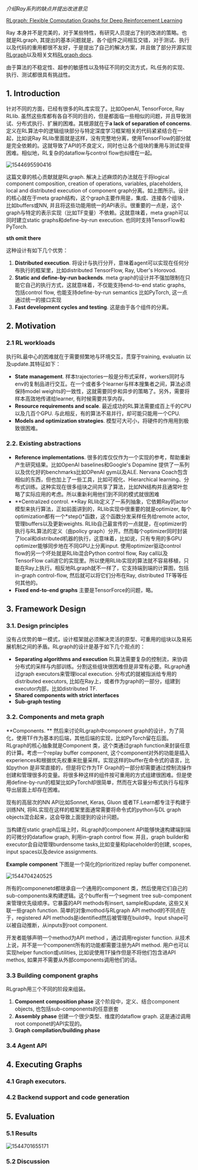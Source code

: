 *介绍Ray系列的缺点并提出改进意见*

[RLgraph: Flexible Computation Graphs for Deep Reinforcement Learning](https://arxiv.org/abs/1810.09028)

Ray 本身并不是完美的，对于某些特性，有研究人员提出了别的改进的策略。也就是RLgraph, 其提出的基本问题就是，各个组件之间相互交错，对于测试、执行以及代码的重用都很不友好，于是提出了自己的解决方案，并且做了部分开源实现[RLgraph](https://github.com/rlgraph/rlgraph)以及相关文档[RLgraph docs](https://rlgraph.readthedocs.io/en/latest/). 

由于算法的不稳定性、超参的敏感性以及特征不同的交流方式，RL任务的实现、执行、测试都很具有挑战性。

## 1. Introduction

针对不同的方面，已经有很多的RL库实现了。比如OpenAI, TensorForce, Ray RLlib. 虽然这些库都有各自不同的目的，但是都面临一些相似的问题，并且导致测试、分布式执行、扩展的困难。其根源就在于**a lack of separation of concerns**.  定义在RL算法中的逻辑组块部分与特定深度学习框架相关的代码紧紧结合在一起，比如说Ray RLlib里面就是这样，没有完整地分离，使用TensorFlow的部分就是完全依赖的。这就导致了API的不良定义，同时也让各个组块的重用与测试变得困难。相似地，RL复杂的dataflow与control flow也纠缠在一起。

![1544695590416](Improve-Ray/1544695590416.png)

这篇文章的核心贡献就是RLgraph. 解决上述麻烦的办法就在于将logical component composition, creation of operations, variables, placeholders, local and distributed execution of component graph分离。如上图所示。设计的核心就在于meta graph结构，这个graph主要作用是，集成、连接各个组块，比如buffers或NN, 并且将这些功能用统一的API表示。很重要的一点是，这个graph与特定的表示实现（比如TF变量）不依赖。这就意味着，meta graph可以同时建立static graphs和define-by-run execution. 也同时支持TensorFlow和PyTorch.

**sth omit there**

这种设计有如下几个优势：

1. **Distributed execution**. 将设计与执行分开，意味着agent可以实现在任何分布执行的框架里，比如distributed TensorFlow, Ray, Uber's Horovod.
2. **Static and define-by-run backends**. meta graph的设计并不强加限制在只能它自己的执行方式，这就意味着，不仅能支持end-to-end static graphs, 包括control flow, 也能支持define-by-run semantics 比如PyTorch, 这一点通过统一的接口实现
3. **Fast development cycles and testing**. 这是由于各个组件的分离。

## 2. Motivation

### 2.1 RL workloads

执行RL最中心的困难就在于需要频繁地与环境交互，贯穿于training, evaluatin 以及update.其特征如下：

- **State management**. 样本trajectories一般是分布式采样，workers同时与env的复制品进行交互。在一个或者多个learner与样本搜集者之间，算法必须保持model weights的一致性，这就需要同步和异步的策略了。另外，需要将样本高效地传递给learner, 有时候需要共享内存。
- **Resource requirements and scale**. 最近成功的RL算法需要成百上千的CPU以及几百个GPU. 与此相反，有的算法不易并行，却可能只能用一个CPU. 
- **Models and optimization strategies**. 模型可大可小，将硬件的作用用到极致很困难。

### 2.2. Existing abstractions

- **Reference implementations**. 很多的库仅仅作为一个实现的参考，帮助重新产生研究结果。比如OpenAI baselines和Google's Dopamine 提供了一系列以及优化好的benchmarks比如OPenAI gym以及ALE.  Nervana Coach包含相似的东西，但也加上了一些工具，比如可视化、Hierarchical learning、分布式训练。这种实现在很多组块之间共享了算法，比如NN结构并且通常叶忽略了实际应用的考虑。所以重新利用他们到不同的模式就很困难
- **Centralized control. **Ray RLlib定义了一系列抽象，它依赖Ray的actor模型来执行算法，正如前面讲到的，RLlib实现中很重要的就是optimizer, 每个optimization都有一个*step()*函数，这个函数分发采样任务给remote actor, 管理buffers以及更新weights. RLlib自己最宣传的一点就是，在optimizer的执行与RL算法的定义（由policy graph）分开。然而每个optimizer同时封装了local和distributed机器的执行，这意味着，比如说，只有专用的多GPU optimizer能够同步地在不同GPU上分离input. 使用optimizer驱动control flow的另一个坏处就是RLlib混合Python control flow, Ray call以及TensorFlow call进它的实现里。所以使用RLlib实现的算法就不容易移植，只能在Ray上执行。相反地RLgraph就不一样了，它支持端到端的计算图，包括in-graph control-flow, 然后就可以将它们分布在Ray, distributed TF等等任何其他的。
- **Fixed end-to-end graphs** 主要是TensorForce的问题，略。

## 3. Framework Design

### 3.1. Design principles

没有占优势的单一模式，设计框架就必须解决灵活的原型、可重用的组块以及易拓展机制之间的矛盾。RLgraph的设计是基于如下几个观点的：

- **Separating algorithms and execution** RL算法需要复杂的控制流，来协调分布式的采样与内部训练。分割这些组块很困难但是非常有必要。RLgraph通过graph executors来管理local execution. 分布式的就被指派给专用的distributed executors, 比如在Ray上，或者作为graph的一部分，组建到executor内部，比如distributed TF.
- **Shared components with strict interfaces** 
- **Sub-graph testing** 

### 3.2. Components and meta graph

**Components. ** 然后来讨论RLgraph中component graph的设计，为了简化，使用TF作为基本的后端，其他后端的实现，比如PyTorch留在后面。RLgraph的核心抽象就是Component 类，这个类通过graph function来封装任意的计算。考虑一个replay buffer component, 这个component对外的功能是插入experiences和根据优先权重来批量采样。实现这样的buffer在命令式的语言，比如python 是非常直接的，但是将它作为TF Graph的一部分却需要通过控制流操作创建和管理很多的变量。将很多种这样的组件按可重用的方式组建很困难。但是使用define-by-run的框架比如PyTorch却很简单，然而在大容量分布式执行与程序导出层面上却存在困难。

现有的高层次的NN API比如Sonnet, Keras, Gluon 或者TF.Learn都专注于构建于训练NN, 将RL实现在这样的框架里面通常需要将命令式的python与DL graph objects混合起来，这会导致上面提到的设计问题。

当构建在static graph后端上时，RLgraph的component API能够快速构建端到端的可微分的dataflow graph, 利用in-graph control flow. 并且，graph builder和executor会自动管理burdensome tasks,比如变量和placeholder的创建, scopes, input spaces以及device assignments.

**Example component** 下图是一个简化的prioritized replay buffer componenet.

![1544704240525](Improve-Ray/1544704240525.png)

所有的componenetd都继承自一个通用的component 类，然后使用它们自己的sub-components来构建逻辑。这个buffer有一个segment tree sub-component来管理优先级顺序。它暴露的API methods有insert, sample和update, 这些又关联一些graph function. 简单的对象mothod与RLgraph API method的不同点在于，registered API methods是identified然后被管理在build中。Input shape可以被自动推断，从inputs到root component.

开发者能够声明一个method为API method ，通过调用register function. 从技术上说，并不是一个component所有的功能都需要注册为API method. 用户也可以实现helper function或utilities, 比如说使用TF操作但是不将他们包含进API methos, 如果并不需要从外部components调用他们的话。

### 3.3 Building component graphs

RLgraph用三个不同的阶段来组装。

1. **Component composition phase** 这个阶段中，定义、结合component objects, 也包括sub-components的任意嵌套
2. **Assembly phase** 创建一个很少类型、维度的dataflow graph. 这是通过调用root componet的API实现的。
3. **Graph compilation/building phase** 

### 3.4 Agent API

## 4. Executing Graphs

### 4.1 Graph executors.

### 4.2 Backend support and code generation

## 5. Evaluation

### 5.1 Results

![1544701655171](Improve-Ray/1544701655171.png)

### 5.2 Discussion



















